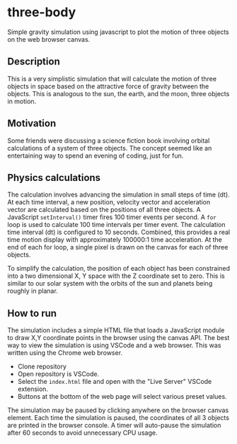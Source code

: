 # three-body

Simple gravity simulation using javascript to plot the motion of three objects on the web browser canvas.

## Description

This is a very simplistic simulation that will calculate the motion of three objects in space
based on the attractive force of gravity between the objects. This is analogous to 
the sun, the earth, and the moon, three objects in motion.

## Motivation

Some friends were discussing a science fiction book involving 
orbital calculations of a system of three objects. The concept seemed like an 
entertaining way to spend an evening of coding, just for fun.

## Physics calculations

The calculation involves advancing the simulation in small steps of time (dt).
At each time interval, a new position, velocity vector and acceleration vector 
are calculated based on the positions of all three objects.
A JavaScript `setInterval()` timer fires 100 timer events per second.
A `for` loop is used to calculate 100 time intervals per timer event. 
The calculation time interval (dt) is configured to 10 seconds. 
Combined, this provides a real time motion display with 
approximately 100000:1 time acceleration. At the end of each 
for loop, a single pixel is drawn on the canvas for each of three objects.

To simplify the calculation, the position of each object has been 
constrained into a two dimensional X, Y space with the Z coordinate 
set to zero. This is similar to our solar system with the orbits of 
the sun and planets being roughly in planar.

## How to run

The simulation includes a simple HTML file that loads a JavaScript module 
to draw X,Y coordinate points in the browser using the canvas API.
The best way to view the simulation is using VSCode and a web browser.
This was written using the Chrome web browser.

- Clone repository
- Open repository is VSCode.
- Select the `index.html` file and open with the "Live Server" VSCode extension.
- Buttons at the bottom of the web page will select various preset values.

The simulation may be paused by clicking anywhere on the browser canvas element.
Each time the simulation is paused, the coordinates of all 3 objects
are printed in the browser console. A timer will auto-pause the simulation
after 60 seconds to avoid unnecessary CPU usage.
